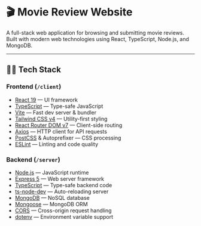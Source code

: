 # 🎬 Movie Review Website

A full-stack web application for browsing and submitting movie reviews. Built with modern web technologies using React, TypeScript, Node.js, and MongoDB.

---

## 🧑‍💻 Tech Stack

### Frontend (`/client`)
- [React 19](https://reactjs.org/) — UI framework
- [TypeScript](https://www.typescriptlang.org/) — Type-safe JavaScript
- [Vite](https://vitejs.dev/) — Fast dev server & bundler
- [Tailwind CSS v4](https://tailwindcss.com/) — Utility-first styling
- [React Router DOM v7](https://reactrouter.com/) — Client-side routing
- [Axios](https://axios-http.com/) — HTTP client for API requests
- [PostCSS](https://postcss.org/) & Autoprefixer — CSS processing
- [ESLint](https://eslint.org/) — Linting and code quality

### Backend (`/server`)
- [Node.js](https://nodejs.org/) — JavaScript runtime
- [Express 5](https://expressjs.com/) — Web server framework
- [TypeScript](https://www.typescriptlang.org/) — Type-safe backend code
- [ts-node-dev](https://github.com/wclr/ts-node-dev) — Auto-reloading server
- [MongoDB](https://www.mongodb.com/) — NoSQL database
- [Mongoose](https://mongoosejs.com/) — MongoDB ORM
- [CORS](https://developer.mozilla.org/en-US/docs/Web/HTTP/CORS) — Cross-origin request handling
- [dotenv](https://www.npmjs.com/package/dotenv) — Environment variable support
